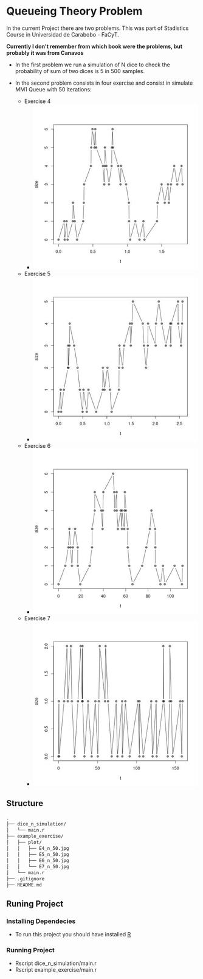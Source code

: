 # Queueing Theory Problem

In the current Project there are two problems. This was part of Stadistics Course in Universidad de Carabobo - FaCyT.

**Currently I don't remember from which book were the problems, but probably it was from Canavos**

* In the first problem we run a simulation of N dice to check the probability of  sum of two dices is 5 in 500 samples.

* In the second problem consists in four exercise and consist in simulate MM1 Queue with 50 iterations:

	* Exercise 4
		* ![](/example_exercise/plot/E4_n_50.jpg)
	* Exercise 5
		* ![](/example_exercise/plot/E5_n_50.jpg)
	* Exercise 6
		* ![](/example_exercise/plot/E6_n_50.jpg)
	* Exercise 7
		* ![](/example_exercise/plot/E7_n_50.jpg)

## Structure

```
.
├── dice_n_simulation/
│   └── main.r
├── example_exercise/
│   ├── plot/
│   │   ├── E4_n_50.jpg
│   │   ├── E5_n_50.jpg
│   │   ├── E6_n_50.jpg
│   │   └── E7_n_50.jpg
│   └── main.r
├── .gitignore
├── README.md

```

## Runing Project

### Installing Dependecies

* To run this project you should have installed [R](https://cran.r-project.org/mirrors.html)

### Running Project

* Rscript dice_n_simulation/main.r
* Rscript example_exercise/main.r